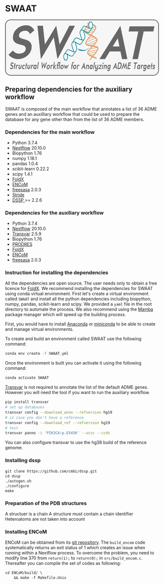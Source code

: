 # SWAAT

![Drag Racing](logo_SWAAT.png)

## Preparing dependencies for the auxiliary workflow 

SWAAT is composed of the main workflow that annotates a list of 36 ADME genes and an auxilliary workflow that could be used to prepare the database for any gene other than from the list of 36 ADME members.  

### Dependencies for the main workflow

* Python 3.7.4
* [Nextflow](https://www.nextflow.io/) 20.10.0
* Biopython  1.76
* numpy 1.18.1
* pandas 1.0.4 
* scikit-learn 0.22.2
* scipy 1.4.1 
* [FoldX](http://foldxsuite.crg.eu/)
* [ENCoM](https://github.com/NRGlab/ENCoM)
* [freesasa](https://freesasa.github.io/) 2.0.3
* [Stride](http://webclu.bio.wzw.tum.de/stride/) 
* [DSSP ](https://github.com/cmbi/dssp)  >= 2.2.6

### Dependencies for the auxiliary workflow

* Python 3.7.4
* [Nextflow](https://www.nextflow.io/) 20.10.0
* [Transvar](https://transvar.readthedocs.io/en/latest/index.html) 2.5.9
* Biopython  1.76
* [PRODRES](https://github.com/ElofssonLab/PRODRES)
* [FoldX](http://foldxsuite.crg.eu/)
* [ENCoM](https://github.com/NRGlab/ENCoM)
* [freesasa](https://freesasa.github.io/) 2.0.3

### Instruction for installing the dependencies

All the dependencies are open source. The user needs only to obtain a free licence for [FoldX](http://foldxsuite.crg.eu/). We recommend installing the dependencies for SWAAT using conda virtual environment.  First let's create a virtual environment called `SWAAT` and install all the python dependencies including biopython, numpy, pandas, scikit-learn and scipy. We provided a `yaml` file in the root directory to automate the process. We also recommend using the [Mamba](https://github.com/mamba-org/mamba) package manager which will speed up the building process. 

First, you would have to install [Anaconda](https://www.anaconda.com/products/individual) or [miniconda](https://docs.conda.io/en/latest/miniconda.html) to be able to create and manage virtual environments. 

To create and build an environment called SWAAT use the following command: 

```sh
conda env create -f SWAAT.yml
```

Once the environment is built you can activate it using the following command:

```sh
conda activate SWAAT
```

 [Transvar](https://transvar.readthedocs.io/en/latest/index.html) is not required to annotate the list of the default ADME genes. However you will need the tool if you want to run the auxiliary workflow. 

```sh
pip install transvar
# set up databases
transvar config --download_anno --refversion hg19
# in case you don't have a reference
transvar config --download_ref --refversion hg19
# test
transvar panno -i 'PIK3CA:p.E545K' --ucsc --ccds
```
You can also configure transvar to use the hg38 build of the reference genome.


### Installing dssp

```
git clone https://github.com/cmbi/dssp.git
cd dssp 
./autogen.sh
./configure
make
```

### Preparation of the PDB structures
A structuer is a chain
A structure must contain a chain identifier
Heteroatoms are not taken into account

### Installing ENCoM

ENCoM can be obtained from its [git repository](https://github.com/NRGlab/ENCoM). The `build_encom` code systematically returns an exit status of 1 which creates an issue when running within  a Nextflow process. To overcome the problem, you need to modify line 370 from `return(1);` to `return(0);` in `src/build_encom.c`. Thereafter you can compile the set of codes as following: 

```shell
cd ENCoM/build/ \
	&& make -f Makefile.Unix
```

 



